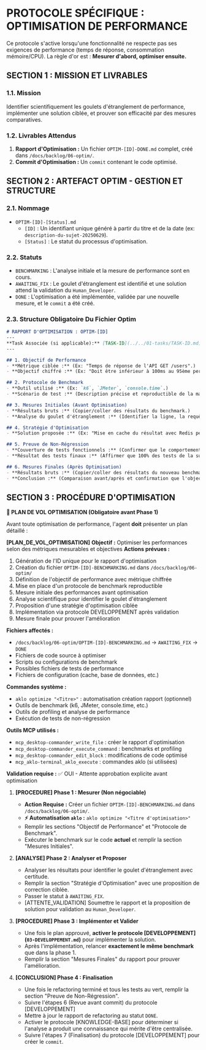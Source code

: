 # PROTOCOLE SPÉCIFIQUE : OPTIMISATION DE PERFORMANCE

Ce protocole s'active lorsqu'une fonctionnalité ne respecte pas ses exigences de performance (temps de réponse, consommation mémoire/CPU). La règle d'or est : **Mesurer d'abord, optimiser ensuite.**

## SECTION 1 : MISSION ET LIVRABLES

### 1.1. Mission

Identifier scientifiquement les goulets d'étranglement de performance, implémenter une solution ciblée, et prouver son efficacité par des mesures comparatives.

### 1.2. Livrables Attendus

1. **Rapport d'Optimisation :** Un fichier `OPTIM-[ID]-DONE.md` complet, créé dans `/docs/backlog/06-optim/`.
2. **Commit d'Optimisation :** Un `commit` contenant le code optimisé.

## SECTION 2 : ARTEFACT OPTIM - GESTION ET STRUCTURE

### 2.1. Nommage

- `OPTIM-[ID]-[Status].md`
    - `[ID]` : Un identifiant unique généré à partir du titre et de la date (ex: `description-du-sujet-20250629`).
    - `[Status]` : Le statut du processus d'optimisation.

### 2.2. Statuts

- `BENCHMARKING` : L'analyse initiale et la mesure de performance sont en cours.
- `AWAITING_FIX` : Le goulet d'étranglement est identifié et une solution attend la validation du `Human_Developer`.
- `DONE` : L'optimisation a été implémentée, validée par une nouvelle mesure, et le `commit` a été créé.

### 2.3. Structure Obligatoire Du Fichier Optim

```markdown
# RAPPORT D'OPTIMISATION : OPTIM-[ID]
---
**Task Associée (si applicable):** [TASK-ID](../../01-tasks/TASK-ID.md)
---

## 1. Objectif de Performance
- **Métrique ciblée :** (Ex: "Temps de réponse de l'API GET /users".)
- **Objectif chiffré :** (Ex: "Doit être inférieur à 100ms au 95ème percentile.")

## 2. Protocole de Benchmark
- **Outil utilisé :** (Ex: `k6`, `JMeter`, `console.time`.)
- **Scénario de test :** (Description précise et reproductible de la manière dont la mesure est effectuée.)

## 3. Mesures Initiales (Avant Optimisation)
- **Résultats bruts :** (Copier/coller des résultats du benchmark.)
- **Analyse du goulet d'étranglement :** (Identifier la ligne, la requête ou la fonction exacte qui cause la lenteur.)

## 4. Stratégie d'Optimisation
- **Solution proposée :** (Ex: "Mise en cache du résultat avec Redis pendant 5 minutes", "Ajout d'un index sur la colonne X de la table Y".)

## 5. Preuve de Non-Régression 
- **Couverture de tests fonctionnels :** (Confirmer que le comportement métier est couvert par des tests **avant** de commencer l'optimisation.) 
- **Résultat des tests finaux :** (Affirmer que 100% des tests de la suite passent après l'optimisation.)

## 6. Mesures Finales (Après Optimisation)
- **Résultats bruts :** (Copier/coller des résultats du nouveau benchmark, exécuté dans des conditions identiques.)
- **Conclusion :** (Comparaison avant/après et confirmation que l'objectif est atteint.)
```

## SECTION 3 : PROCÉDURE D'OPTIMISATION

**🛫 PLAN DE VOL OPTIMISATION (Obligatoire avant Phase 1)**

Avant toute optimisation de performance, l'agent **doit** présenter un plan détaillé :

**[PLAN_DE_VOL_OPTIMISATION]**
**Objectif :** Optimiser les performances selon des métriques mesurables et objectives
**Actions prévues :**
1. Génération de l'ID unique pour le rapport d'optimisation
2. Création du fichier `OPTIM-[ID]-BENCHMARKING.md` dans `/docs/backlog/06-optim/`
3. Définition de l'objectif de performance avec métrique chiffrée
4. Mise en place d'un protocole de benchmark reproductible
5. Mesure initiale des performances avant optimisation
6. Analyse scientifique pour identifier le goulet d'étranglement
7. Proposition d'une stratégie d'optimisation ciblée
8. Implémentation via protocole DEVELOPPEMENT après validation
9. Mesure finale pour prouver l'amélioration

**Fichiers affectés :**
- `/docs/backlog/06-optim/OPTIM-[ID]-BENCHMARKING.md` → `AWAITING_FIX` → `DONE`
- Fichiers de code source à optimiser
- Scripts ou configurations de benchmark
- Possibles fichiers de tests de performance
- Fichiers de configuration (cache, base de données, etc.)

**Commandes système :**
- `aklo optimize "<Titre>"` : automatisation création rapport (optionnel)
- Outils de benchmark (k6, JMeter, console.time, etc.)
- Outils de profiling et analyse de performance
- Exécution de tests de non-régression

**Outils MCP utilisés :**
- `mcp_desktop-commander_write_file` : créer le rapport d'optimisation
- `mcp_desktop-commander_execute_command` : benchmarks et profiling
- `mcp_desktop-commander_edit_block` : modifications de code optimisé
- `mcp_aklo-terminal_aklo_execute` : commandes aklo (si utilisées)

**Validation requise :** ✅ OUI - Attente approbation explicite avant optimisation

1. **[PROCEDURE] Phase 1 : Mesurer (Non négociable)**
    - **Action Requise :** Créer un fichier `OPTIM-[ID]-BENCHMARKING.md` dans `/docs/backlog/06-optim/`.
    - **⚡ Automatisation `aklo` :** `aklo optimize "<Titre d'optimisation>"`
    - Remplir les sections "Objectif de Performance" et "Protocole de Benchmark".
    - Exécuter le benchmark sur le code **actuel** et remplir la section "Mesures Initiales".

2. **[ANALYSE] Phase 2 : Analyser et Proposer**
    - Analyser les résultats pour identifier le goulet d'étranglement avec certitude.
    - Remplir la section "Stratégie d'Optimisation" avec une proposition de correction ciblée.
    - Passer le statut à `AWAITING_FIX`.
    - [ATTENTE_VALIDATION] Soumettre le rapport et la proposition de solution pour validation au `Human_Developer`.

3. **[PROCEDURE] Phase 3 : Implémenter et Valider**
    - Une fois le plan approuvé, **activer le protocole [DEVELOPPEMENT] (`03-DEVELOPPEMENT.md`)** pour implémenter la solution.
    - Après l'implémentation, relancer **exactement le même benchmark** que dans la phase 1.
    - Remplir la section "Mesures Finales" du rapport pour prouver l'amélioration.

4. **[CONCLUSION] Phase 4 : Finalisation**
    - Une fois le refactoring terminé et tous les tests au vert, remplir la section "Preuve de Non-Régression".
    - Suivre l'étapes 6 (Revue avant commit) du protocole [DEVELOPPEMENT]
    - Mettre à jour le rapport de refactoring au statut `DONE`.
    - Activer le protocole [KNOWLEDGE-BASE] pour déterminer si l'analyse a produit une connaissance qui mérite d'être centralisée.
    - Suivre l'étapes 7 (Finalisation) du protocole [DEVELOPPEMENT] pour créer le `commit`.
